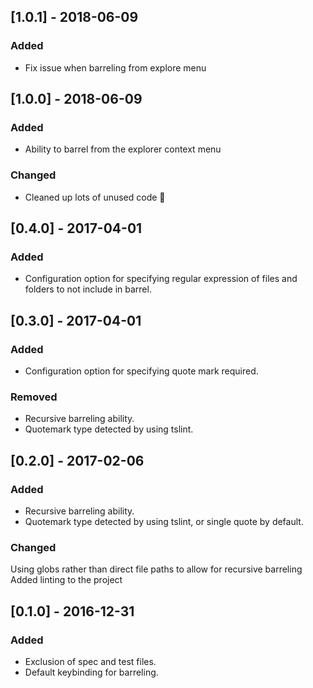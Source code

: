 ## [1.0.1] - 2018-06-09
### Added
- Fix issue when barreling from explore menu

## [1.0.0] - 2018-06-09
### Added
- Ability to barrel from the explorer context menu

### Changed
- Cleaned up lots of unused code 🙌

## [0.4.0] - 2017-04-01
### Added
- Configuration option for specifying regular expression of files and folders to not include in barrel.
## [0.3.0] - 2017-04-01
### Added
- Configuration option for specifying quote mark required.

### Removed
- Recursive barreling ability.
- Quotemark type detected by using tslint.

## [0.2.0] - 2017-02-06
### Added
- Recursive barreling ability.
- Quotemark type detected by using tslint, or single quote by default.

### Changed
Using globs rather than direct file paths to allow for recursive barreling
Added linting to the project

## [0.1.0] - 2016-12-31
### Added
- Exclusion of spec and test files.
- Default keybinding for barreling.